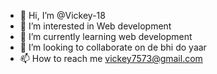 - 👋 Hi, I’m @Vickey-18
- 👀 I’m interested in Web development
- 🌱 I’m currently learning web development
- 💞️ I’m looking to collaborate on de bhi do yaar 
- 📫 How to reach me vickey7573@gmail.com

<!---
Vickey-18/Vickey-18 is a ✨ special ✨ repository because its `README.md` (this file) appears on your GitHub profile.
You can click the Preview link to take a look at your changes.
--->
